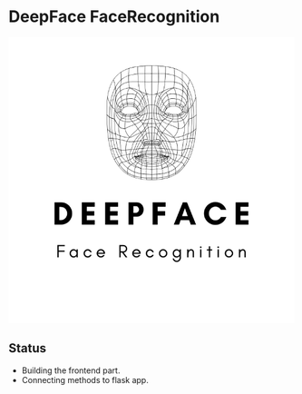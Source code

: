 # DeepFace FaceRecognition

![gnetimage](src/static/assets/img/Deepfa.png)
## Status
- Building the frontend part.
- Connecting methods to flask app.
